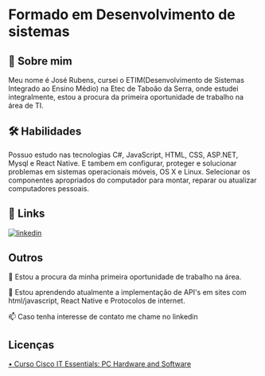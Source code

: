 
# Formado em Desenvolvimento de sistemas


## 🚀 Sobre mim
Meu nome é José Rubens, cursei o ETIM(Desenvolvimento de Sistemas Integrado ao Ensino Médio) na Etec de Taboão da Serra, onde estudei integralmente, estou a procura da primeira oportunidade de trabalho na área de TI.


## 🛠 Habilidades
Possuo estudo nas tecnologias C#, JavaScript, HTML, CSS, ASP.NET, Mysql e React Native.
E tambem em configurar, proteger e solucionar problemas em sistemas 
operacionais móveis, OS X e Linux.
Selecionar os componentes apropriados do computador para montar, 
reparar ou atualizar computadores pessoais.


## 🔗 Links
[![linkedin](https://img.shields.io/badge/linkedin-0A66C2?style=for-the-badge&logo=linkedin&logoColor=white)](https://www.linkedin.com/in/jos%C3%A9-rubens-de-freitas-pinheiro-90bb31195/)



## Outros
🚀 Estou a procura da minha primeira oportunidade de trabalho na área.

🧠 Estou aprendendo atualmente a implementação de API's em sites com html/javascript, React Native e Protocolos de internet. 

📫 Caso tenha interesse de contato me chame no linkedin



## Licenças

[•	Curso Cisco IT Essentials: PC Hardware and Software](https://etecspgov-my.sharepoint.com/personal/jose_rubens_etec_sp_gov_br/_layouts/15/onedrive.aspx?id=%2Fpersonal%2Fjose%5Frubens%5Fetec%5Fsp%5Fgov%5Fbr%2FDocuments%2Fcertificado%2FJos%C3%A9%20RubensFreitas%20Pinheiro%2D20211%2DETEC%2D1ANO%2D%2Dcertificate%2Epdf&parent=%2Fpersonal%2Fjose%5Frubens%5Fetec%5Fsp%5Fgov%5Fbr%2FDocuments%2Fcertificado&ga=1)

